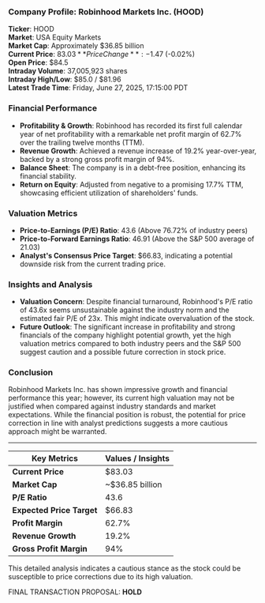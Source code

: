 ### Company Profile: Robinhood Markets Inc. (HOOD)

**Ticker**: HOOD  
**Market**: USA Equity Markets  
**Market Cap**: Approximately $36.85 billion  
**Current Price**: $83.03  
**Price Change**: -$1.47 (-0.02%)  
**Open Price**: $84.5  
**Intraday Volume**: 37,005,923 shares  
**Intraday High/Low**: $85.0 / $81.96  
**Latest Trade Time**: Friday, June 27, 2025, 17:15:00 PDT  

### Financial Performance

- **Profitability & Growth**: Robinhood has recorded its first full calendar year of net profitability with a remarkable net profit margin of 62.7% over the trailing twelve months (TTM).
- **Revenue Growth**: Achieved a revenue increase of 19.2% year-over-year, backed by a strong gross profit margin of 94%.
- **Balance Sheet**: The company is in a debt-free position, enhancing its financial stability.
- **Return on Equity**: Adjusted from negative to a promising 17.7% TTM, showcasing efficient utilization of shareholders' funds.

### Valuation Metrics

- **Price-to-Earnings (P/E) Ratio**: 43.6 (Above 76.72% of industry peers)  
- **Price-to-Forward Earnings Ratio**: 46.91 (Above the S&P 500 average of 21.03)  
- **Analyst's Consensus Price Target**: $66.83, indicating a potential downside risk from the current trading price.  

### Insights and Analysis

- **Valuation Concern**: Despite financial turnaround, Robinhood's P/E ratio of 43.6x seems unsustainable against the industry norm and the estimated fair P/E of 23x. This might indicate overvaluation of the stock.
- **Future Outlook**: The significant increase in profitability and strong financials of the company highlight potential growth, yet the high valuation metrics compared to both industry peers and the S&P 500 suggest caution and a possible future correction in stock price.

### Conclusion

Robinhood Markets Inc. has shown impressive growth and financial performance this year; however, its current high valuation may not be justified when compared against industry standards and market expectations. While the financial position is robust, the potential for price correction in line with analyst predictions suggests a more cautious approach might be warranted.

---

| Key Metrics | Values / Insights |
|-------------|-------------------|
| **Current Price** | $83.03 |
| **Market Cap** | ~$36.85 billion |
| **P/E Ratio** | 43.6 |
| **Expected Price Target** | $66.83 |
| **Profit Margin** | 62.7% |
| **Revenue Growth** | 19.2% |
| **Gross Profit Margin** | 94% |

This detailed analysis indicates a cautious stance as the stock could be susceptible to price corrections due to its high valuation. 

FINAL TRANSACTION PROPOSAL: **HOLD**